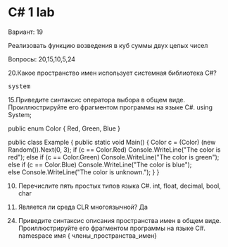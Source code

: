 <h1>C# 1 lab</h1>

 Вариант: 19
 
 Реализовать функцию возведения в куб суммы двух  целых чисел 


<p>Вопросы: 20,15,10,5,24</p>
<p>20.Какое пространство имен использует системная библиотека C#?
<pre>system</pre>
 </p>
15.Приведите синтаксис оператора выбора в общем виде. Проиллюстрируйте его фрагментом программы на языке C#. 
using System;

public enum Color { Red, Green, Blue }

public class Example
{
   public static void Main()
   {
      Color c = (Color) (new Random()).Next(0, 3);
      if (c == Color.Red)
         Console.WriteLine("The color is red");
      else if (c == Color.Green)
         Console.WriteLine("The color is green");
      else if (c == Color.Blue)
         Console.WriteLine("The color is blue");   
      else
         Console.WriteLine("The color is unknown.");
   }
}

10) Перечислите пять простых типов языка C#.
int, float, decimal, bool, char

5) Является ли среда CLR многоязычной?
Да
24. Приведите синтаксис описания пространства имен в общем виде. Проиллюстрируйте его фрагментом программы на языке C#. 
namespace имя { члены_пространства_имен}
